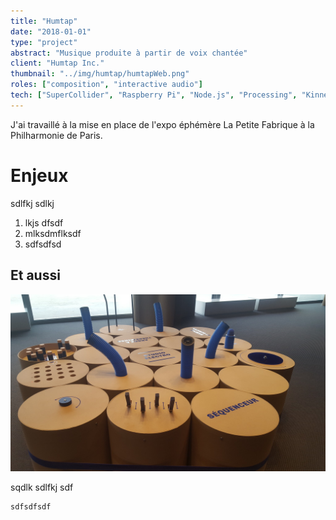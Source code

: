```yaml
---
title: "Humtap"
date: "2018-01-01"
type: "project" 
abstract: "Musique produite à partir de voix chantée"
client: "Humtap Inc."
thumbnail: "../img/humtap/humtapWeb.png"
roles: ["composition", "interactive audio"]
tech: ["SuperCollider", "Raspberry Pi", "Node.js", "Processing", "Kinnect SDK"]
---
```

J'ai travaillé à la mise en place de l'expo éphémère La Petite Fabrique à la Philharmonie de Paris.


# Enjeux 
sdlfkj sdlkj 

1. lkjs dfsdf
2. mlksdmflksdf
3. sdfsdfsd

## Et aussi

![Studio Electro](../img/philharmoniePetiteFabrique/electro.jpg)

sqdlk sdlfkj sdf

```
sdfsdfsdf
```
